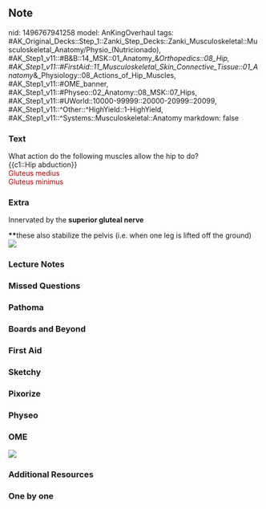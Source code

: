 ## Note
nid: 1496767941258
model: AnKingOverhaul
tags: #AK_Original_Decks::Step_1::Zanki_Step_Decks::Zanki_Musculoskeletal::Musculoskeletal_Anatomy/Physio_(Nutricionado), #AK_Step1_v11::#B&B::14_MSK::01_Anatomy_&_Orthopedics::08_Hip, #AK_Step1_v11::#FirstAid::11_Musculoskeletal_Skin_Connective_Tissue::01_Anatomy_&_Physiology::08_Actions_of_Hip_Muscles, #AK_Step1_v11::#OME_banner, #AK_Step1_v11::#Physeo::02_Anatomy::08_MSK::07_Hips, #AK_Step1_v11::#UWorld::10000-99999::20000-20999::20099, #AK_Step1_v11::^Other::^HighYield::1-HighYield, #AK_Step1_v11::^Systems::Musculoskeletal::Anatomy
markdown: false

### Text
<div>
  What action do the following muscles allow the hip to do?
</div>
<div>
  {{c1::Hip abduction}}
</div>
<div>
  <font color="#AA0000">Gluteus medius</font>
</div>
<div>
  <font color="#AA0000">Gluteus minimus</font>
</div>

### Extra
Innervated by the <b>superior gluteal nerve</b>
<div>
  <b>**</b>these also stabilize the pelvis (i.e. when one leg is
  lifted off the ground)
  <div><img src="paste-29892972380161.jpg"></div>
</div>

### Lecture Notes


### Missed Questions


### Pathoma


### Boards and Beyond


### First Aid


### Sketchy


### Pixorize


### Physeo


### OME
<div class="ome-widget">
  <a href="https://onlinemeded.org?ref=anki"><img src=
  "_OME_AnkiFlashcards_General_4.png"></a>
</div>

### Additional Resources


### One by one

